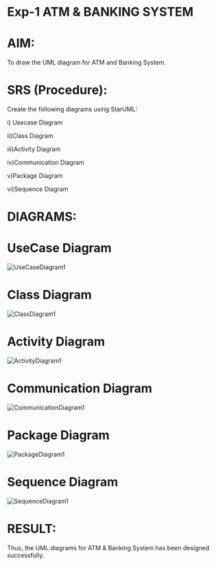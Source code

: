 # Exp-1 ATM & BANKING SYSTEM

# AIM:

To draw the UML diagram for ATM and Banking System.


# SRS (Procedure):

Create the following diagrams using StarUML:

i) Usecase Diagram

ii)Class Diagram

iii)Activity Diagram

iv)Communication Diagram

v)Package Diagram

vi)Sequence Diagram

# DIAGRAMS:

# UseCase Diagram

![UseCaseDiagram1](https://github.com/user-attachments/assets/c76b0122-aa6d-4f3a-b614-e61dfa16ad87)

# Class Diagram

![ClassDiagram1](https://github.com/user-attachments/assets/20d94e08-700c-430d-879a-1ede57dd4ae4)

# Activity Diagram

![ActivityDiagram1](https://github.com/user-attachments/assets/7f56b187-5dee-4cb7-9b1c-038c794544c6)

# Communication Diagram

![CommunicationDiagram1](https://github.com/user-attachments/assets/459be59b-46d3-4aae-9cc1-22a9f41a3c88)


# Package Diagram

![PackageDiagram1](https://github.com/user-attachments/assets/41c641f7-3218-4cbb-9f08-e646f9718bf0)

# Sequence Diagram

![SequenceDiagram1](https://github.com/user-attachments/assets/827ccf0c-ba81-4078-89d2-339b46beabb0)

# RESULT:
Thus, the UML diagrams for ATM & Banking System has been designed successfully.

